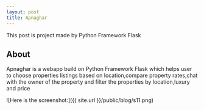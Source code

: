 ```yaml
---
layout: post
title: Apnaghar
---
```


This post is project made by Python Framework Flask


## About

Apnaghar is a webapp build on Python Framework Flask which helps user to choose properties listings based on location,compare property rates,chat with the owner of the property and filter the properties by location,luxury and price<br/>


![Here is the screenshot:]({{ site.url }}/public/blog/s11.png)









